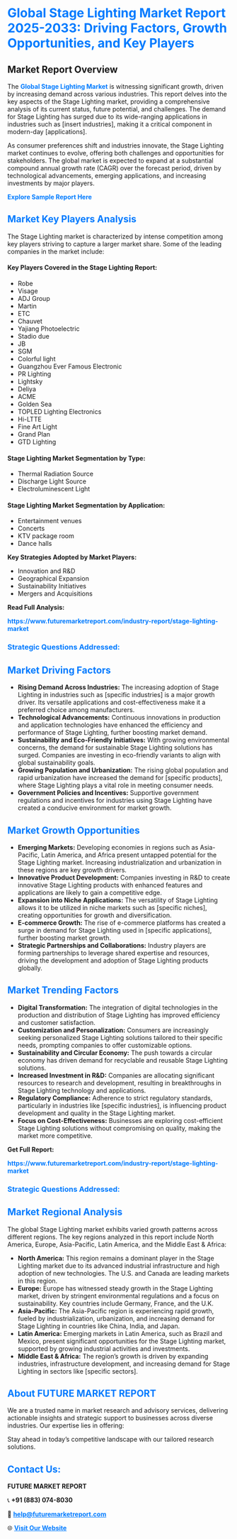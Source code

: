 <h1 style="color: #007BFF;">Global Stage Lighting Market Report 2025-2033: Driving Factors, Growth Opportunities, and Key Players</h1>

<section id="overview">
<h2>Market Report Overview</h2>
<p>The <a href="https://www.futuremarketreport.com/industry-report/stage-lighting-market" style="color: #007BFF; text-decoration: none;"><strong>Global Stage Lighting Market</strong></a> is witnessing significant growth, driven by increasing demand across various industries. This report delves into the key aspects of the Stage Lighting market, providing a comprehensive analysis of its current status, future potential, and challenges. The demand for Stage Lighting has surged due to its wide-ranging applications in industries such as [insert industries], making it a critical component in modern-day [applications].</p>
<p>As consumer preferences shift and industries innovate, the Stage Lighting market continues to evolve, offering both challenges and opportunities for stakeholders. The global market is expected to expand at a substantial compound annual growth rate (CAGR) over the forecast period, driven by technological advancements, emerging applications, and increasing investments by major players.</p>
</section>

<section id="overview">
<p><a href="https://www.futuremarketreport.com/request-sample/reportId=115785" style="color: #007BFF; text-decoration: none;"><strong>Explore Sample Report Here</strong></a></p>
</section>

<section id="key-players">
<h2 style="color: #007BFF;">Market Key Players Analysis</h2>
<p>The Stage Lighting market is characterized by intense competition among key players striving to capture a larger market share. Some of the leading companies in the market include:</p>
<h4>Key Players Covered in the Stage Lighting Report:</h4>
<ul><li>Robe</li><li>Visage</li><li>ADJ Group</li><li>Martin</li><li>ETC</li><li>Chauvet</li><li>Yajiang Photoelectric</li><li>Stadio due</li><li>JB</li><li>SGM</li><li>Colorful light</li><li>Guangzhou Ever Famous Electronic</li><li>PR Lighting</li><li>Lightsky</li><li>Deliya</li><li>ACME</li><li>Golden Sea</li><li>TOPLED Lighting Electronics</li><li>Hi-LTTE</li><li>Fine Art Light</li><li>Grand Plan</li><li>GTD Lighting</li></ul>
<h4>Stage Lighting Market Segmentation by Type:</h4>
<ul><li>Thermal Radiation Source</li><li>Discharge Light Source</li><li>Electroluminescent Light</li></ul>

<h4>Stage Lighting Market Segmentation by Application:</h4>
<ul><li>Entertainment venues</li><li>Concerts</li><li>KTV package room</li><li>Dance halls</li></ul>
<p><strong>Key Strategies Adopted by Market Players:</strong></p>
<ul>
<li>Innovation and R&D</li>
<li>Geographical Expansion</li>
<li>Sustainability Initiatives</li>
<li>Mergers and Acquisitions</li>
</ul>
</section>

<section>
<p><strong>Read Full Analysis: </strong></p><a href="https://www.futuremarketreport.com/industry-report/stage-lighting-market" style="color: #007BFF; text-decoration: none;"><strong>https://www.futuremarketreport.com/industry-report/stage-lighting-market</strong></a>
<h3 style="color: #007BFF;">Strategic Questions Addressed:</h3>
</section>

<section id="driving-factors">
<h2 style="color: #007BFF;">Market Driving Factors</h2>
<ul>
<li><strong>Rising Demand Across Industries:</strong> The increasing adoption of Stage Lighting in industries such as [specific industries] is a major growth driver. Its versatile applications and cost-effectiveness make it a preferred choice among manufacturers.</li>
<li><strong>Technological Advancements:</strong> Continuous innovations in production and application technologies have enhanced the efficiency and performance of Stage Lighting, further boosting market demand.</li>
<li><strong>Sustainability and Eco-Friendly Initiatives:</strong> With growing environmental concerns, the demand for sustainable Stage Lighting solutions has surged. Companies are investing in eco-friendly variants to align with global sustainability goals.</li>
<li><strong>Growing Population and Urbanization:</strong> The rising global population and rapid urbanization have increased the demand for [specific products], where Stage Lighting plays a vital role in meeting consumer needs.</li>
<li><strong>Government Policies and Incentives:</strong> Supportive government regulations and incentives for industries using Stage Lighting have created a conducive environment for market growth.</li>
</ul>
</section>

<section id="growth-opportunities">
<h2 style="color: #007BFF;">Market Growth Opportunities</h2>
<ul>
<li><strong>Emerging Markets:</strong> Developing economies in regions such as Asia-Pacific, Latin America, and Africa present untapped potential for the Stage Lighting market. Increasing industrialization and urbanization in these regions are key growth drivers.</li>
<li><strong>Innovative Product Development:</strong> Companies investing in R&D to create innovative Stage Lighting products with enhanced features and applications are likely to gain a competitive edge.</li>
<li><strong>Expansion into Niche Applications:</strong> The versatility of Stage Lighting allows it to be utilized in niche markets such as [specific niches], creating opportunities for growth and diversification.</li>
<li><strong>E-commerce Growth:</strong> The rise of e-commerce platforms has created a surge in demand for Stage Lighting used in [specific applications], further boosting market growth.</li>
<li><strong>Strategic Partnerships and Collaborations:</strong> Industry players are forming partnerships to leverage shared expertise and resources, driving the development and adoption of Stage Lighting products globally.</li>
</ul>
</section>

<section id="trending-factors">
<h2 style="color: #007BFF;">Market Trending Factors</h2>
<ul>
<li><strong>Digital Transformation:</strong> The integration of digital technologies in the production and distribution of Stage Lighting has improved efficiency and customer satisfaction.</li>
<li><strong>Customization and Personalization:</strong> Consumers are increasingly seeking personalized Stage Lighting solutions tailored to their specific needs, prompting companies to offer customizable options.</li>
<li><strong>Sustainability and Circular Economy:</strong> The push towards a circular economy has driven demand for recyclable and reusable Stage Lighting solutions.</li>
<li><strong>Increased Investment in R&D:</strong> Companies are allocating significant resources to research and development, resulting in breakthroughs in Stage Lighting technology and applications.</li>
<li><strong>Regulatory Compliance:</strong> Adherence to strict regulatory standards, particularly in industries like [specific industries], is influencing product development and quality in the Stage Lighting market.</li>
<li><strong>Focus on Cost-Effectiveness:</strong> Businesses are exploring cost-efficient Stage Lighting solutions without compromising on quality, making the market more competitive.</li>
</ul>
</section>

<section>
<p><strong>Get Full Report: </strong></p><a href="https://www.futuremarketreport.com/industry-report/stage-lighting-market" style="color: #007BFF; text-decoration: none;"><strong>https://www.futuremarketreport.com/industry-report/stage-lighting-market</strong></a>
<h3 style="color: #007BFF;">Strategic Questions Addressed:</h3>
</section>


<section id="regional-analysis">
<h2 style="color: #007BFF;">Market Regional Analysis</h2>
<p>The global Stage Lighting market exhibits varied growth patterns across different regions. The key regions analyzed in this report include North America, Europe, Asia-Pacific, Latin America, and the Middle East & Africa:</p>
<ul>
<li><strong>North America:</strong> This region remains a dominant player in the Stage Lighting market due to its advanced industrial infrastructure and high adoption of new technologies. The U.S. and Canada are leading markets in this region.</li>
<li><strong>Europe:</strong> Europe has witnessed steady growth in the Stage Lighting market, driven by stringent environmental regulations and a focus on sustainability. Key countries include Germany, France, and the U.K.</li>
<li><strong>Asia-Pacific:</strong> The Asia-Pacific region is experiencing rapid growth, fueled by industrialization, urbanization, and increasing demand for Stage Lighting in countries like China, India, and Japan.</li>
<li><strong>Latin America:</strong> Emerging markets in Latin America, such as Brazil and Mexico, present significant opportunities for the Stage Lighting market, supported by growing industrial activities and investments.</li>
<li><strong>Middle East & Africa:</strong> The region’s growth is driven by expanding industries, infrastructure development, and increasing demand for Stage Lighting in sectors like [specific sectors].</li>
</ul>
</section>

<footer>
<h2 style="color: #007BFF;">About FUTURE MARKET REPORT</h2>
<p>We are a trusted name in market research and advisory services, delivering actionable insights and strategic support to businesses across diverse industries. Our expertise lies in offering:</p>

<p>Stay ahead in today’s competitive landscape with our tailored research solutions.</p>

<h2 style="color: #007BFF;">Contact Us:</h2>
<p><strong>FUTURE MARKET REPORT</strong></p>
<p>📞 <strong>+91 (883) 074-8030</strong></p>
<p>📧 <strong><a href="mailto:help@futuremarketreport.com" style="color: #007BFF;">help@futuremarketreport.com</a></strong></p>
<p>🌐 <strong><a href="https://www.futuremarketreport.com/" style="color: #007BFF;">Visit Our Website</a></strong></p>
</footer>